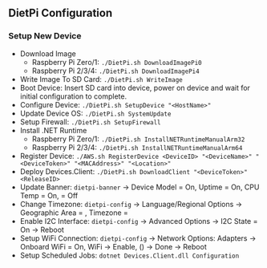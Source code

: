 ## DietPi Configuration

### Setup New Device
- Download Image
  - Raspberry Pi Zero/1: `./DietPi.sh DownloadImagePi0`
  - Raspberry Pi 2/3/4: `./DietPi.sh DownloadImagePi4`
- Write Image To SD Card: `./DietPi.sh WriteImage`
- Boot Device: Insert SD card into device, power on device and wait for initial configuration to complete.
- Configure Device: `./DietPi.sh SetupDevice "<HostName>"`
- Update Device OS: `./DietPi.sh SystemUpdate`
- Setup Firewall: `./DietPi.sh SetupFirewall`
- Install .NET Runtime
  - Raspberry Pi Zero/1: `./DietPi.sh InstallNETRuntimeManualArm32`
  - Raspberry Pi 2/3/4: `./DietPi.sh InstallNETRuntimeManualArm64`
- Register Device: `./AWS.sh RegisterDevice <DeviceID> "<DeviceName>" "<DeviceToken>" "<MACAddress>" "<Location>"`
- Deploy Devices.Client: `./DietPi.sh DownloadClient "<DeviceToken>" <ReleaseID>`
- Update Banner: `dietpi-banner` -> Device Model = On, Uptime = On, CPU Temp = On, <Remaining> = Off
- Change Timezone: `dietpi-config` -> Language/Regional Options -> Geographic Area = <Area>, Timezone = <Timezone>
- Enable I2C Interface: `dietpi-config` -> Advanced Options -> I2C State = On -> Reboot
- Setup WiFi Connection: `dietpi-config` -> Network Options: Adapters -> Onboard WiFi = On, WiFi -> Enable, <SSID> (<Password>) -> Done -> Reboot
- Setup Scheduled Jobs: `dotnet Devices.Client.dll Configuration`